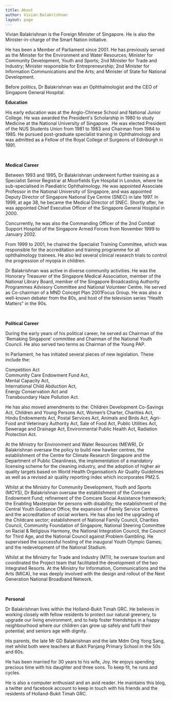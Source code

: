 ```yaml
---
title: About
author: Vivian.Balakrishnan
layout: page
---
```

<p>Vivian Balakrishnan is the Foreign Minister of  Singapore. He is also the Minister-in-charge of the Smart Nation initiative.</p>
<p>He has been a Member of Parliament since 2001. He has previously served as the Minister for the Environment and Water Resources; Minister for Community Development, Youth and Sports; 2nd Minister for Trade and Industry; Minister responsible for Entrepreneurship; 2nd Minister for Information Communications and the Arts; and Minister of State for National Development.</p>


<p>Before politics, Dr Balakrishnan was an Ophthalmologist and the CEO of Singapore General Hospital.</p>

**Education**

<p>His early education was at the Anglo-Chinese School and National Junior College. He was awarded the President's Scholarship in 1980 to study Medicine at the National University of Singapore.  He was elected President of the NUS Students Union from 1981 to 1983 and Chairman from 1984 to 1985. He pursued post-graduate specialist training in Ophthalmology and was admitted as a Fellow of the Royal College of Surgeons of Edinburgh in 1991.</p>

<p> </p>

**Medical Career**

<p>Between 1993 and 1995, Dr Balakrishnan underwent further training as a Specialist Senior Registrar at Moorfields Eye Hospital in London, where he sub-specialised in Paediatric Ophthalmology. He was appointed Associate Professor in the National University of Singapore, and was appointed Deputy Director of Singapore National Eye Centre (SNEC) in late 1997. In 1999, at age 38, he became the Medical Director of SNEC. Shortly after, he was appointed Chief Executive Officer of the Singapore General Hospital in 2000.</p>

<p>Concurrently, he was also the Commanding Officer of the 2nd Combat Support Hospital of the Singapore Armed Forces from November 1999 to January 2002.</p>

<p>From 1999 to 2001, he chaired the Specialist Training Committee, which was responsible for the accreditation and training programme for all ophthalmology trainees. He also led several clinical research trials to control the progression of myopia in children.</p>

<p>Dr Balakrishnan was active in diverse community activities. He was the Honorary Treasurer of the Singapore Medical Association, member of the National Library Board, member of the Singapore Broadcasting Authority Programmes Advisory Committee and National Volunteer Centre. He served as Co-chairman of a MND Concept Plan 2001Focus Group. He was also a well-known debater from the 80s, and host of the television series &#8220;Health Matters&#8221; in the 90s.</p>

<p> </p>

**Political Career**

<p>During the early years of his political career, he served as Chairman of the 'Remaking Singapore' committee and Chairman of the National Youth Council. He also served two terms as Chairman of the Young PAP.</p>

<p>
In Parliament, he has initiated several pieces of new legislation. These include the:</p>

Competition Act  
Community Care Endowment Fund Act,  
Mental Capacity Act,  
International Child Abduction Act,  
Energy Conservation Act and  
Transboundary Haze Pollution Act.

<p>
He has also moved amendments to the:
Children Development Co-Savings Act,  
Children and Young Persons Act,  
Women’s Charter,  
Charities Act,  
Hindu Endowments Act,  
Postal Services Act,  
Animals and Birds Act,  
Agri-Food and Veterinary Authority Act,  
Sale of Food Act,  
Public Utilities Act,  
Sewerage and Drainage Act,  
Environmental Public Health Act,  
Radiation Protection Act.  
</p>

At the Ministry for Environment and Water Resources (MEWR), Dr Balakrishnan oversaw the policy to build new hawker centres, the establishment of the Centre for Climate Research Singapore and the Department of Public Cleanliness, the implementation of a mandatory licensing scheme for the cleaning industry, and the adoption of higher air quality targets based on World Health Organisation’s Air Quality Guidelines as well as a revised air quality reporting index which incorporates PM2.5.

Whilst at the Ministry for Community Development, Youth and Sports (MCYS), Dr Balakrishnan oversaw the establishment of the Comcare Endowment Fund; refinement of the Comcare Social Assistance framework; the Enabling Masterplan for persons with disability; the establishment of the Central Youth Guidance Office; the expansion of Family Service Centres and the accreditation of social workers. He has also led the upgrading of the Childcare sector; establishment of National Family Council, Charities Council, Community Foundation of Singapore, National Steering Committee on Racial & Religious Harmony, the National Integration Council, the Council for Third Age, and the National Council against Problem Gambling. He supervised the successful hosting of the inaugural Youth Olympic Games; and the redevelopment of the National Stadium.

<p>
Whilst at the Ministry for Trade and Industry (MTI), he oversaw tourism and coordinated the Project team that facilitated the development of the two Integrated Resorts. At the Ministry for Information, Communications and the Arts (MICA), he was deeply involved with the design and rollout of the Next Generation National Broadband Network.
</p>

<p> </p>

**Personal**

<p>Dr Balakrishnan lives within the Holland-Bukit Timah GRC. He believes in working closely with fellow residents to protect our natural greenery, to upgrade our living environment, and to help foster friendships in a happy neighbourhood where our children can grow up safely and fulfil their potential; and seniors age with dignity.</p>

<p>His parents, the late Mr GD Balakrishnan and the late Mdm Ong Yong Sang, met whilst both were teachers at Bukit Panjang Primary School in the 50s and 60s.</p>

<p>He has been married for 30 years to his wife, Joy. He enjoys spending precious time with his daughter and three sons. To keep fit, he runs and cycles.</p>

<p>He is also a computer enthusiast and an avid reader. He maintains this blog, a twitter and facebook account to keep in touch with his friends and the residents of Holland-Bukit Timah GRC.</p>
